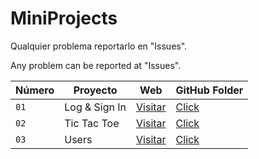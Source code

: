 # MiniProjects

Qualquier problema reportarlo en "Issues". 

Any problem can be reported at "Issues".

| Número | Proyecto | Web | GitHub Folder |
| --- | --- | --- | --- |
| `01` | Log & Sign In | [Visitar](https://logsigninpablotutor.netlify.app/) | [Click](https://github.com/PabloTutorMoegle/MiniProjects/tree/main/Projects/Log-Sign-In) |
| `02` | Tic Tac Toe | [Visitar](https://tic-tae-toe-pablotutormoegle.netlify.app/) | [Click](https://github.com/PabloTutorMoegle/MiniProjects/tree/main/Projects/Tic-Tac_Toe) |
| `03` | Users | [Visitar](https://getuserspablodevtutor.netlify.app/) | [Click]() |
